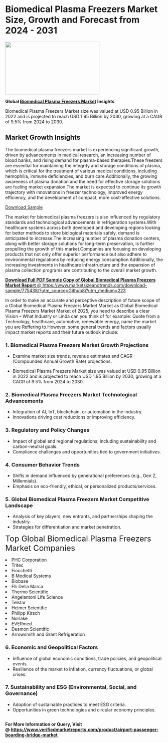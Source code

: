 <H1>Biomedical Plasma Freezers Market Size, Growth and Forecast from 2024 - 2031</H1><img class="aligncenter size-medium wp-image-584254" src="https://thirdeyenews.in/wp-content/uploads/2024/09/Global-Market-Research-300x168.jpeg" alt="" width="300" height="168" /><p><strong>Global&nbsp;<a href="https://www.marketsizeandtrends.com/download-sample/775438/?utm_source=Github8j?utm_medium=223">Biomedical Plasma Freezers Market</a> Insights</strong></p><p>Biomedical Plasma Freezers Market size was valued at USD 0.95 Billion in 2022 and is projected to reach USD 1.95 Billion by 2030, growing at a CAGR of 9.5% from 2024 to 2030.</p><p><h2>Market Growth Insights</h2> <p>The biomedical plasma freezers market is experiencing significant growth, driven by advancements in medical research, an increasing number of blood banks, and rising demand for plasma-based therapies.These freezers are essential for maintaining the integrity and storage conditions of plasma, which is critical for the treatment of various medical conditions, including hemophilia, immune deficiencies, and burn care.Additionally, the growing awareness of plasma donation and the need for effective storage solutions are fueling market expansion.The market is expected to continue its growth trajectory with innovations in freezer technology, improved energy efficiency, and the development of compact, more cost-effective solutions.</p> <p><a href="#">Download Sample</a></p> <p>The market for biomedical plasma freezers is also influenced by regulatory standards and technological advancements in refrigeration systems.With healthcare systems across both developed and developing regions looking for better methods to store biological materials safely, demand is anticipated to increase.The increasing number of plasma donation centers, along with better storage solutions for long-term preservation, is further propelling the growth of this market.Companies are focusing on developing products that not only offer superior performance but also adhere to environmental regulations by reducing energy consumption.Additionally, the increasing investments in healthcare infrastructure and the expansion of plasma collection programs are contributing to the overall market growth.</p> <p><a href="#"></p><p><span class=""><strong>Download Full PDF Sample Copy of Global Biomedical Plasma Freezers Market Report</strong> @ <a href="https://www.marketsizeandtrends.com/download-sample/775438/?utm_source=Github8j?utm_medium=223" target="_blank">https://www.marketsizeandtrends.com/download-sample/775438/?utm_source=Github8j?utm_medium=223</a></span></p><p>In order to make an accurate and perceptive description of future scope of a Global&nbsp;Biomedical Plasma Freezers Market Market as Global&nbsp;Biomedical Plasma Freezers Market Market of 2025, you need to describe a clear Vision &ndash; What Industry or Linda can you think of for example: Quote from a Technology, healthcare, automotive, renewable energy, name the market you are Reffering to.However, some general trends and factors usually impact market reports and their future outlook include:</p><h3>1.&nbsp;<strong>Biomedical Plasma Freezers Market Growth Projections</strong></h3><ul><li>Examine market size trends, revenue estimates and CAGR (Compounded Annual Growth Rate) projections.</li><li><p>Biomedical Plasma Freezers Market size was valued at USD 0.95 Billion in 2022 and is projected to reach USD 1.95 Billion by 2030, growing at a CAGR of 9.5% from 2024 to 2030.</p></li></ul><h3>2.&nbsp;<strong>Biomedical Plasma Freezers Market Technological Advancements</strong></h3><ul><li>Integration of AI, IoT, blockchain, or automation in the industry.</li><li>Innovations driving cost reductions or improving efficiency.</li></ul><h3>3.&nbsp;<strong>Regulatory and Policy Changes</strong></h3><ul><li>Impact of global and regional regulations, including sustainability and carbon-neutral goals.</li><li>Compliance challenges and opportunities tied to government initiatives.</li></ul><h3>4.&nbsp;<strong>Consumer Behavior Trends</strong></h3><ul><li>Shifts in demand influenced by generational preferences (e.g., Gen Z, Millennials).</li><li>Emphasis on eco-friendly, ethical, or personalized products/services.</li></ul><h3>5.&nbsp;<strong>Global Biomedical Plasma Freezers Market Competitive Landscape</strong></h3><ul><li>Analysis of key players, new entrants, and partnerships shaping the industry.</li><li>Strategies for differentiation and market penetration.</li></ul><p data-pm-slice="1 1 []"><span style="color: inherit; font-family: inherit; font-size: 25px;">Top Global Biomedical Plasma Freezers Market Companies</span></p><div class="" data-test-id=""><p><li>PHC Corporation</li><li> Tritec</li><li> Fiocchetti</li><li> B Medical Systems</li><li> Biobase</li><li> Flli Della Marca</li><li> Thermo Scientific</li><li> Angelantoni Life Science</li><li> Telstar</li><li> Helmer Scientific</li><li> Philipp Kirsch</li><li> Norlake</li><li> EVERmed</li><li> Desmon Scientific</li><li> Arrowsmith and Grant Refrigeration</li></p></div><h3>6.&nbsp;<strong>Economic and Geopolitical Factors</strong></h3><ul><li>Influence of global economic conditions, trade policies, and geopolitical events.</li><li>Resilience of the market to inflation, currency fluctuations, or global crises.</li></ul><h3>7.&nbsp;<strong>Sustainability and ESG (Environmental, Social, and Governance)</strong></h3><ul><li>Adoption of sustainable practices to meet ESG criteria.</li><li>Opportunities in green technologies and circular economy principles.</li></ul><h2><strong style="font-size: 14px;">For More Information or Query, Visit @&nbsp;</strong><a style="background-color: #ffffff; font-size: 14px;" href="https://www.marketsizeandtrends.com/report/biomedical-plasma-freezers-market/" target="_blank">https://www.verifiedmarketreports.com/product/airport-passenger-boarding-bridge-market</a></h2>